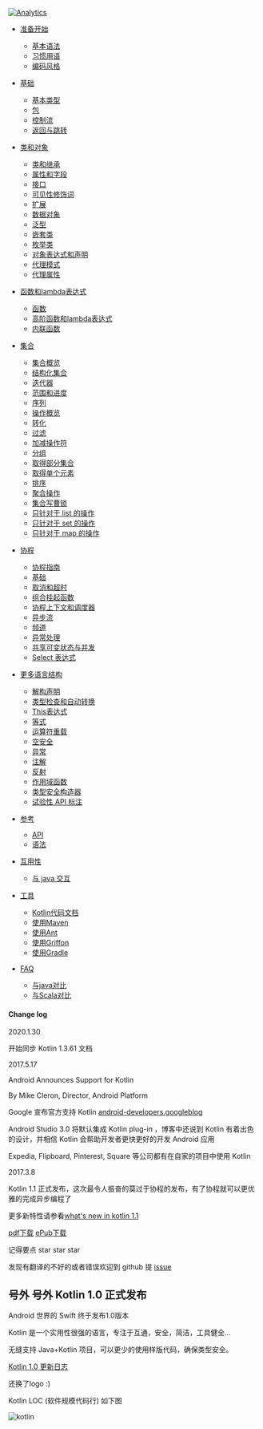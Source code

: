 [![Analytics](https://ga-beacon.appspot.com/UA-80536214-1/readme)](https://github.com/huanglizhuo/kotlin-in-chinese)

* [准备开始](GettingStarted/README.md) 
   * [基本语法](GettingStarted/Basic-Syntax.md) 
   * [习惯用语](GettingStarted/Idioms.md) 
   * [编码风格](GettingStarted/Coding-Conventions.md) 

* [基础](Basics/README.md) 
   * [基本类型](Basics/Basic-Types.md)
   * [包](Basics/Packages.md)
   * [控制流](Basics/Control-Flow.md)
   * [返回与跳转](Basics/Returns-and-Jumps.md)

* [类和对象](ClassesAndObjects/README.md)
   * [类和继承](ClassesAndObjects/Classes-and-Inheritance.md)　
   * [属性和字段](ClassesAndObjects/Properties-and-Fields.md)　
   * [接口](ClassesAndObjects/Interfaces.md) 
   * [可见性修饰词](ClassesAndObjects/Visibility-Modifiers.md) 
   * [扩展](ClassesAndObjects/Extensions.md) 
   * [数据对象](ClassesAndObjects/Data-Classes.md) 
   * [泛型](ClassesAndObjects/Generics.md)
   * [嵌套类](ClassesAndObjects/NestedClasses.md) 
   * [枚举类](ClassesAndObjects/EnumClasses.md) 
   * [对象表达式和声明](ClassesAndObjects/ObjectExpressicAndDeclarations.md) 
   * [代理模式](ClassesAndObjects/Delegation.md) 
   * [代理属性](ClassesAndObjects/DelegationProperties.md) 

* [函数和lambda表达式](FunctionsAndLambdas/README.md)
   * [函数](FunctionsAndLambdas/Functions.md) 
   * [高阶函数和lambda表达式](FunctionsAndLambdas/Higher-OrderFunctionsAndLambdas.md) 
   * [内联函数](FunctionsAndLambdas/InlineFunctions.md) 

* [集合](Collections/README.md)
   * [集合概览](Collections/CollectionsOverview.md)
   * [结构化集合](Collections/ConstructionCollections.md)
   * [迭代器](Collections/Iterators.md)
   * [范围和进度](Collections/RangesandProgressions.md)
   * [序列](Collections/Squences.md)
   * [操作概览](Collections/OperationsOverview.md)
   * [转化](Collections/Transformations.md)
   * [过滤](Collections/Filtering.md)
   * [加减操作符](Collections/PlusandMinusOperators.md)
   * [分组](Collections/Grouping.md)
   * [取得部分集合](Collections/RetrievingCollectionParts.md)
   * [取得单个元素](Collections/RetrivingSingleElements.md)
   * [排序](Collections/Ording.md)
   * [聚合操作](Collections/AggregateOperations.md)
   * [集合写曹锁](Collections/CollectionWriteOperations.md) 
   * [只针对于 list 的操作](Collections/ListSepcificOperations.md)
   * [只针对于 set 的操作](Collections/SetSepcificOperations.md)
   * [只针对于 map 的操作](Collections/MapSepcificOperations.md)

* [协程](Coroutines/README.md)
   * [协程指南](Coroutines/CoroutinesGuide.md)
   * [基础](Coroutines/Basics.md)
   * [取消和超时](Coroutines/CancellationAndTimeouts.md)
   * [组合挂起函数](Coroutines/ComposingSuspendingFunctions.md)
   * [协程上下文和调度器](Coroutines/CoroutineContextAndDispatchers.md)
   * [异步流](Coroutines/AsynchronousFlow.md)
   * [频道](Coroutines/Channels.md)   
   * [异常处理](Coroutines/ExceptionHandling.md)
   * [共享可变状态与并发](Coroutines/SharedMutableStateAndConcurrency.md)
   * [Select 表达式](Coroutines/SelectExpression.md)



* [更多语言结构](MoreLanguageConstructs/README.md)
   * [解构声明](MoreLanguageConstructs/DestructuringDeclarations.md)
   * [类型检查和自动转换](MoreLanguageConstructs/Type-Checks-and-Casts.md)
   * [This表达式](MoreLanguageConstructs/This-Expression.md)
   * [等式](MoreLanguageConstructs/Equality.md)
   * [运算符重载](MoreLanguageConstructs/Opetator-overloading.md)
   * [空安全](MoreLanguageConstructs/Null-Safety.md)
   * [异常](MoreLanguageConstructs/Exceptions.md)
   * [注解](MoreLanguageConstructs/Annotations.md)
   * [反射](MoreLanguageConstructs/Reflection.md)
   * [作用域函数](MoreLanguageConstructs/ScopeFunctions.md)
   * [类型安全构造器](MoreLanguageConstructs/Type-SafeBuilders.md)
   * [试验性 API 标注](MoreLanguageConstructs/ExperimentalAPIMarkers.md)



* [参考](Reference/README.md)
    * [API](Reference/API-Reference.md) 
    * [语法](Reference/Grammar.md)
* [互用性](Interop/README.md)
   * [与 java 交互](Interop/Java-Interop.md)

* [工具](Tools/README.md) 
   * [Kotlin代码文档](Tools/Documenting-Kotlin-Code.md)
   * [使用Maven](Tools/Using-Maven.md) 
   * [使用Ant](Tools/Using-Ant.md) 
   * [使用Griffon](Tools/Using-Griffon.md) 
   * [使用Gradle](Tools/Using-Gradle.md)　

* [FAQ](FAQ/README.md)
   * [与java对比](FAQ/Comparison2java.md) 
   * [与Scala对比](FAQ/Comparison2Scala.md) 


#### Change log

2020.1.30

开始同步 Kotlin 1.3.61 文档

2017.5.17

Android Announces Support for Kotlin

By Mike Cleron, Director, Android Platform

Google 宣布官方支持 Kotlin [android-developers.googleblog](https://android-developers.googleblog.com/2017/05/android-announces-support-for-kotlin.html)

Android Studio 3.0 将默认集成 Kotlin plug-in ，博客中还说到 Kotlin 有着出色的设计，并相信 Kotlin 会帮助开发者更快更好的开发 Android 应用

Expedia, Flipboard, Pinterest, Square 等公司都有在自家的项目中使用 Kotlin 

2017.3.8

Kotlin 1.1 正式发布，这次最令人振奋的莫过于协程的发布，有了协程就可以更优雅的完成异步编程了

更多新特性请参看[what's new in kotlin 1.1](https://kotlinlang.org/docs/reference/whatsnew11.html)

[pdf下载](https://www.gitbook.com/download/pdf/book/huanglizhuo/kotlin-in-chinese)  [ePub下载](https://www.gitbook.com/download/epub/book/huanglizhuo/kotlin-in-chinese)

记得要点 star star star

发现有翻译的不好的或者错误欢迎到 github 提 [issue](https://github.com/huanglizhuo/kotlin-in-chinese/issues/new)

## 号外 号外 Kotlin 1.0 正式发布
Android 世界的 Swift 终于发布1.0版本 

Kotlin 是一个实用性很强的语言，专注于互通，安全，简洁，工具健全...

无缝支持 Java+Kotlin 项目，可以更少的使用样版代码，确保类型安全。

[Kotlin 1.0 更新日志](http://blog.jetbrains.com/kotlin/2016/02/kotlin-1-0-released-pragmatic-language-for-jvm-and-android/)

还换了logo :)

Kotlin LOC (软件规模代码行) 如下图

![kotlin](./kotlinLOC.png)